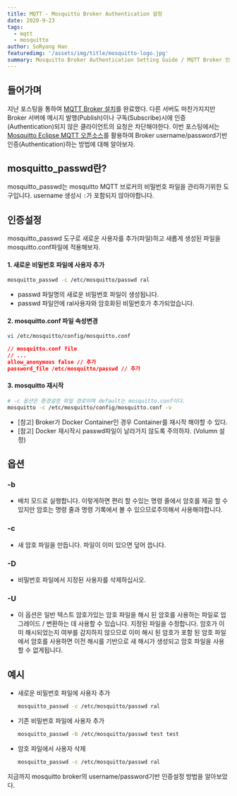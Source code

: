```yaml
---
title: MQTT - Mosquitto Broker Authentication 설정
date: 2020-9-23
tags: 
  - mqtt
  - mosquitto
author: SoRyong Han
featuredimg: '/assets/img/title/mosquitto-logo.jpg'
summary: Mosquitto Broker Authentication Setting Guide / MQTT Broker 인증 설정
---
```


## 들어가며
지난 포스팅을 통하여 [MQTT Broker 설치](./2020-9-22-mqtt-eclipse-mosquitto.md)를 완료했다. 다른 서버도 마찬가지지만 Broker 서버에 메시지 발행(Publish)이나 구독(Subscribe)시에 인증(Authentication)되지 않은 클라이언트의 요청은 차단해야한다. 이번 포스팅에서는 [Mosquitto Eclipse MQTT 오픈소스](https://mosquitto.org/)를 활용하여 Broker username/password기반 인증(Authentication)하는 방법에 대해 알아보자.

## mosquitto_passwd란?
mosquitto_passwd는 mosquitto MQTT 브로커의 비밀번호 파일을 관리하기위한 도구입니다.
username 생성시 `:`가 포함되지 않아야합니다.

## 인증설정
mosquitto_passwd 도구로 새로운 사용자를 추가(파일)하고 새롭게 생성된 파일을 mosquitto.conf파일에 적용해보자.

#### 1. 새로운 비밀번호 파일에 사용자 추가
  ```sh
  mosquitto_passwd -c /etc/mosquitto/passwd ral
  ```
  - passwd 파일명의 새로운 비밀번호 파일이 생성됩니다.
  - passwd 파일안에 ral사용자와 암호화된 비밀번호가 추가되었습니다.

#### 2. mosquitto.conf 파일 속성변경
  ```sh
  vi /etc/mosquitto/config/mosquitto.conf
  ```
  ```json
  // mosquitto.conf file
  // ...
  allow_anonymous false // 추가
  password_file /etc/mosquitto/passwd // 추가
  ```

#### 3. mosquitto 재시작
  ```sh
  # -c 옵션은 환경설정 파일 경로이며 default는 mosquitto.conf이다.
  mosquitto -c /etc/mosquitto/config/mosquitto.conf -v 
  ```
  - [참고] Broker가 Docker Container인 경우 Container를 재시작 해야할 수 있다.
  - [참고] Docker 재시작시 passwd파일이 날라가지 않도록 주의하자. (Volumn 설정)

## 옵션
### -b
  - 배치 모드로 실행합니다. 이렇게하면 편리 할 수있는 명령 줄에서 암호를 제공 할 수 있지만 암호는 명령 줄과 명령 기록에서 볼 수 있으므로주의해서 사용해야합니다.

### -c
  - 새 암호 파일을 만듭니다. 파일이 이미 있으면 덮어 씁니다.

### -D
  - 비밀번호 파일에서 지정된 사용자를 삭제하십시오.

### -U
  - 이 옵션은 일반 텍스트 암호가있는 암호 파일을 해시 된 암호를 사용하는 파일로 업그레이드 / 변환하는 데 사용할 수 있습니다. 지정된 파일을 수정합니다. 암호가 이미 해시되었는지 여부를 감지하지 않으므로 이미 해시 된 암호가 포함 된 암호 파일에서 암호를 사용하면 이전 해시를 기반으로 새 해시가 생성되고 암호 파일을 사용할 수 없게됩니다.

## 예시
- 새로운 비밀번호 파일에 사용자 추가
  ```sh
  mosquitto_passwd -c /etc/mosquitto/passwd ral
  ```

- 기존 비밀번호 파일에 사용자 추가
  ```sh
  mosquitto_passwd -b /etc/mosquitto/passwd test test
  ```

- 암호 파일에서 사용자 삭제
  ```sh
  mosquitto_passwd -c /etc/mosquitto/passwd ral
  ```

지금까지 mosquitto broker의 username/password기반 인증설정 방법을 알아보았다.